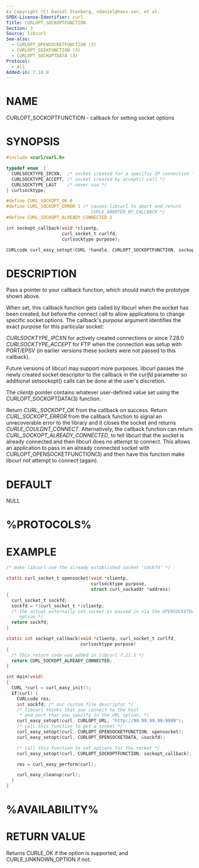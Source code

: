 ```yaml
---
c: Copyright (C) Daniel Stenberg, <daniel@haxx.se>, et al.
SPDX-License-Identifier: curl
Title: CURLOPT_SOCKOPTFUNCTION
Section: 3
Source: libcurl
See-also:
  - CURLOPT_OPENSOCKETFUNCTION (3)
  - CURLOPT_SEEKFUNCTION (3)
  - CURLOPT_SOCKOPTDATA (3)
Protocol:
  - All
Added-in: 7.16.0
---
```


# NAME

CURLOPT_SOCKOPTFUNCTION - callback for setting socket options

# SYNOPSIS

~~~c
#include <curl/curl.h>

typedef enum  {
  CURLSOCKTYPE_IPCXN,  /* socket created for a specific IP connection */
  CURLSOCKTYPE_ACCEPT, /* socket created by accept() call */
  CURLSOCKTYPE_LAST    /* never use */
} curlsocktype;

#define CURL_SOCKOPT_OK 0
#define CURL_SOCKOPT_ERROR 1 /* causes libcurl to abort and return
                                CURLE_ABORTED_BY_CALLBACK */
#define CURL_SOCKOPT_ALREADY_CONNECTED 2

int sockopt_callback(void *clientp,
                     curl_socket_t curlfd,
                     curlsocktype purpose);

CURLcode curl_easy_setopt(CURL *handle, CURLOPT_SOCKOPTFUNCTION, sockopt_callback);
~~~

# DESCRIPTION

Pass a pointer to your callback function, which should match the prototype
shown above.

When set, this callback function gets called by libcurl when the socket has
been created, but before the connect call to allow applications to change
specific socket options. The callback's *purpose* argument identifies the
exact purpose for this particular socket:

*CURLSOCKTYPE_IPCXN* for actively created connections or since 7.28.0
*CURLSOCKTYPE_ACCEPT* for FTP when the connection was setup with PORT/EPSV
(in earlier versions these sockets were not passed to this callback).

Future versions of libcurl may support more purposes. libcurl passes the newly
created socket descriptor to the callback in the *curlfd* parameter so
additional setsockopt() calls can be done at the user's discretion.

The *clientp* pointer contains whatever user-defined value set using the
CURLOPT_SOCKOPTDATA(3) function.

Return *CURL_SOCKOPT_OK* from the callback on success. Return
*CURL_SOCKOPT_ERROR* from the callback function to signal an unrecoverable
error to the library and it closes the socket and returns
*CURLE_COULDNT_CONNECT*. Alternatively, the callback function can return
*CURL_SOCKOPT_ALREADY_CONNECTED*, to tell libcurl that the socket is
already connected and then libcurl does no attempt to connect. This allows an
application to pass in an already connected socket with
CURLOPT_OPENSOCKETFUNCTION(3) and then have this function make libcurl
not attempt to connect (again).

# DEFAULT

NULL

# %PROTOCOLS%

# EXAMPLE

~~~c
/* make libcurl use the already established socket 'sockfd' */

static curl_socket_t opensocket(void *clientp,
                                curlsocktype purpose,
                                struct curl_sockaddr *address)
{
  curl_socket_t sockfd;
  sockfd = *(curl_socket_t *)clientp;
  /* the actual externally set socket is passed in via the OPENSOCKETDATA
     option */
  return sockfd;
}

static int sockopt_callback(void *clientp, curl_socket_t curlfd,
                            curlsocktype purpose)
{
  /* This return code was added in libcurl 7.21.5 */
  return CURL_SOCKOPT_ALREADY_CONNECTED;
}

int main(void)
{
  CURL *curl = curl_easy_init();
  if(curl) {
    CURLcode res;
    int sockfd; /* our custom file descriptor */
    /* libcurl thinks that you connect to the host
     * and port that you specify in the URL option. */
    curl_easy_setopt(curl, CURLOPT_URL, "http://99.99.99.99:9999");
    /* call this function to get a socket */
    curl_easy_setopt(curl, CURLOPT_OPENSOCKETFUNCTION, opensocket);
    curl_easy_setopt(curl, CURLOPT_OPENSOCKETDATA, &sockfd);

    /* call this function to set options for the socket */
    curl_easy_setopt(curl, CURLOPT_SOCKOPTFUNCTION, sockopt_callback);

    res = curl_easy_perform(curl);

    curl_easy_cleanup(curl);
  }
}
~~~

# %AVAILABILITY%

# RETURN VALUE

Returns CURLE_OK if the option is supported, and CURLE_UNKNOWN_OPTION if not.
